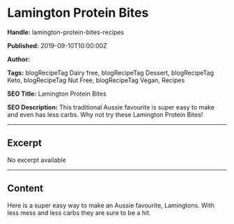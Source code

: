 # Lamington Protein Bites

**Handle:** lamington-protein-bites-recipes

**Published:** 2019-09-10T10:00:00Z

**Author:**  

**Tags:** blogRecipeTag Dairy free, blogRecipeTag Dessert, blogRecipeTag Keto, blogRecipeTag Nut Free, blogRecipeTag Vegan, Recipes

**SEO Title:** Lamington Protein Bites

**SEO Description:** This traditional Aussie favourite is super easy to make and even has less carbs. Why not try these Lamington Protein Bites!

---

## Excerpt

No excerpt available

---

## Content

Here is a super easy way to make an Aussie favourite, Lamingtons. With less mess and less carbs they are sure to be a hit.

